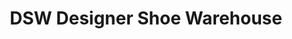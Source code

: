 ---
title: "DSW Designer Shoe Warehouse"
url: /lynnwood/dsw-designer-shoe-warehouse/
shop: Schuhe
---